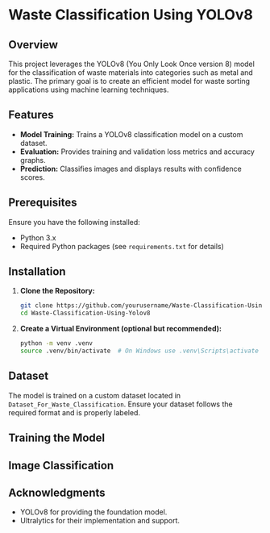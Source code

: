 # Waste Classification Using YOLOv8

## Overview

This project leverages the YOLOv8 (You Only Look Once version 8) model for the classification of waste materials into categories such as metal and plastic. The primary goal is to create an efficient model for waste sorting applications using machine learning techniques.

## Features

- **Model Training:** Trains a YOLOv8 classification model on a custom dataset.
- **Evaluation:** Provides training and validation loss metrics and accuracy graphs.
- **Prediction:** Classifies images and displays results with confidence scores.

## Prerequisites

Ensure you have the following installed:
- Python 3.x
- Required Python packages (see `requirements.txt` for details)

## Installation

1. **Clone the Repository:**

   ```bash
   git clone https://github.com/yourusername/Waste-Classification-Using-Yolov8.git
   cd Waste-Classification-Using-Yolov8
   ```

2. **Create a Virtual Environment (optional but recommended):**

   ```bash
   python -m venv .venv
   source .venv/bin/activate  # On Windows use .venv\Scripts\activate
   ```


## Dataset

The model is trained on a custom dataset located in `Dataset_For_Waste_Classification`. Ensure your dataset follows the required format and is properly labeled.

## Training the Model

## Image Classification

## Acknowledgments

- YOLOv8 for providing the foundation model.
- Ultralytics for their implementation and support.
